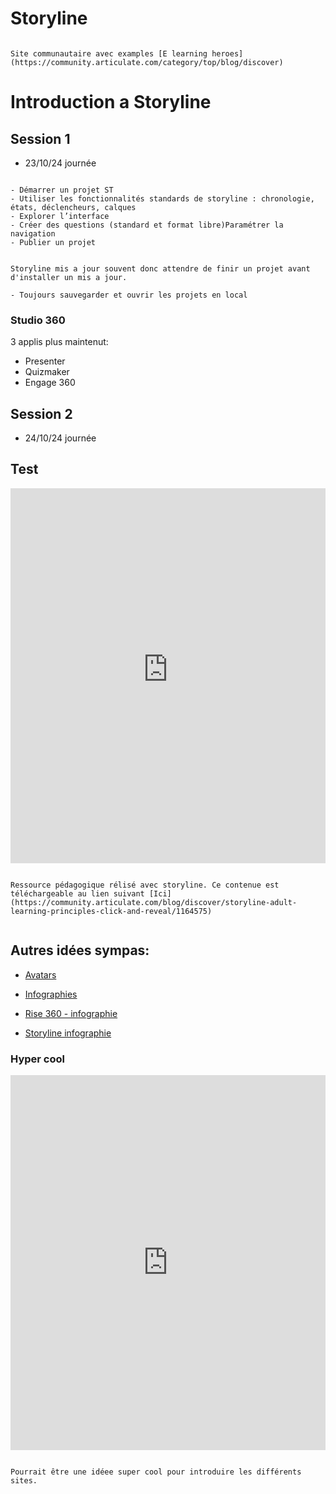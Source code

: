 # Storyline

```{warning}

Site communautaire avec examples [E learning heroes](https://community.articulate.com/category/top/blog/discover)

```

# Introduction a Storyline

## Session 1

- 23/10/24 journée

```{admonition} Objectif(s) pédagogique(s)

- Démarrer un projet ST
- Utiliser les fonctionnalités standards de storyline : chronologie, états, déclencheurs, calques
- Explorer l’interface
- Créer des questions (standard et format libre)Paramétrer la navigation
- Publier un projet

```



```{warning}

Storyline mis a jour souvent donc attendre de finir un projet avant d'installer un mis a jour.

- Toujours sauvegarder et ouvrir les projets en local

```



### Studio 360

3 applis plus maintenut:

- Presenter
- Quizmaker
- Engage 360

## Session 2

- 24/10/24 journée

## Test 

<iframe src="https://jodisdemos.s3.amazonaws.com/343+Adult+Learning/story.html" width="100%" height="600" style="border:none;">
    Votre navigateur ne supporte pas les iframes.
</iframe>

```{note}

Ressource pédagogique rélisé avec storyline. Ce contenue est téléchargeable au lien suivant [Ici](https://community.articulate.com/blog/discover/storyline-adult-learning-principles-click-and-reveal/1164575)


```

## Autres idées sympas:

- [Avatars](https://community.articulate.com/blog/discover/storyline-create-your-avatar-template/1160767)

- [Infographies](https://community.articulate.com/blog/discover/storyline-interactive-infographic-template/1159927)

- [Rise 360 - infographie](https://community.articulate.com/blog/discover/rise-360-interactive-ocean-habitat-guide-for-kids/1179149)

- [Storyline infographie](https://storage.googleapis.com/ms-projects/Storyline/The%20Hidden%20Power%20of%20Self-Motivation/story.html)

### Hyper cool

<iframe src="https://reentryjourney.org/" width="100%" height="600" style="border:none;">
    Votre navigateur ne supporte pas les iframes.
</iframe>

```{note}

Pourrait être une idéee super cool pour introduire les différents sites.


```